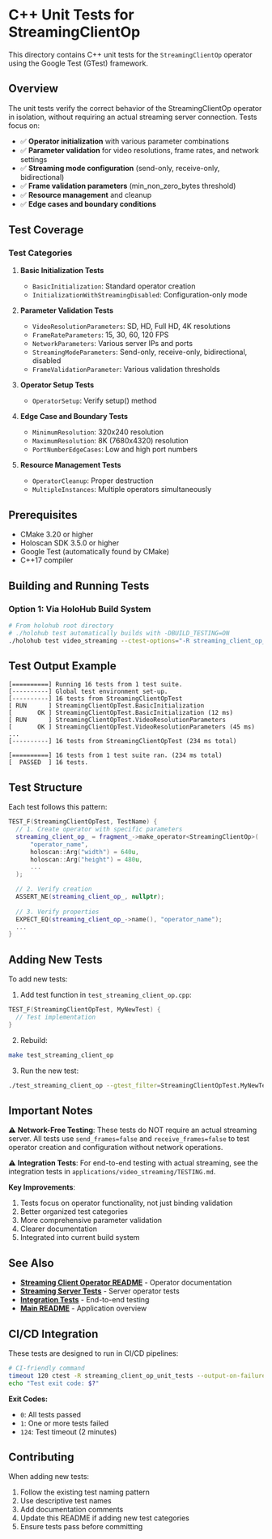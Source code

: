 # C++ Unit Tests for StreamingClientOp

This directory contains C++ unit tests for the `StreamingClientOp` operator using the Google Test (GTest) framework.

## Overview

The unit tests verify the correct behavior of the StreamingClientOp operator in isolation, without requiring an actual streaming server connection. Tests focus on:

- ✅ **Operator initialization** with various parameter combinations
- ✅ **Parameter validation** for video resolutions, frame rates, and network settings
- ✅ **Streaming mode configuration** (send-only, receive-only, bidirectional)
- ✅ **Frame validation parameters** (min_non_zero_bytes threshold)
- ✅ **Resource management** and cleanup
- ✅ **Edge cases and boundary conditions**

## Test Coverage

### Test Categories

1. **Basic Initialization Tests**
   - `BasicInitialization`: Standard operator creation
   - `InitializationWithStreamingDisabled`: Configuration-only mode

2. **Parameter Validation Tests**
   - `VideoResolutionParameters`: SD, HD, Full HD, 4K resolutions
   - `FrameRateParameters`: 15, 30, 60, 120 FPS
   - `NetworkParameters`: Various server IPs and ports
   - `StreamingModeParameters`: Send-only, receive-only, bidirectional, disabled
   - `FrameValidationParameter`: Various validation thresholds

3. **Operator Setup Tests**
   - `OperatorSetup`: Verify setup() method

4. **Edge Case and Boundary Tests**
   - `MinimumResolution`: 320x240 resolution
   - `MaximumResolution`: 8K (7680x4320) resolution
   - `PortNumberEdgeCases`: Low and high port numbers

5. **Resource Management Tests**
   - `OperatorCleanup`: Proper destruction
   - `MultipleInstances`: Multiple operators simultaneously

## Prerequisites

- CMake 3.20 or higher
- Holoscan SDK 3.5.0 or higher
- Google Test (automatically found by CMake)
- C++17 compiler

## Building and Running Tests

### Option 1: Via HoloHub Build System

```bash
# From holohub root directory
# ./holohub test automatically builds with -DBUILD_TESTING=ON
./holohub test video_streaming --ctest-options="-R streaming_client_op_unit_tests -V"
```

## Test Output Example

```
[==========] Running 16 tests from 1 test suite.
[----------] Global test environment set-up.
[----------] 16 tests from StreamingClientOpTest
[ RUN      ] StreamingClientOpTest.BasicInitialization
[       OK ] StreamingClientOpTest.BasicInitialization (12 ms)
[ RUN      ] StreamingClientOpTest.VideoResolutionParameters
[       OK ] StreamingClientOpTest.VideoResolutionParameters (45 ms)
...
[----------] 16 tests from StreamingClientOpTest (234 ms total)

[==========] 16 tests from 1 test suite ran. (234 ms total)
[  PASSED  ] 16 tests.
```

## Test Structure

Each test follows this pattern:

```cpp
TEST_F(StreamingClientOpTest, TestName) {
  // 1. Create operator with specific parameters
  streaming_client_op_ = fragment_->make_operator<StreamingClientOp>(
      "operator_name",
      holoscan::Arg("width") = 640u,
      holoscan::Arg("height") = 480u,
      ...
  );

  // 2. Verify creation
  ASSERT_NE(streaming_client_op_, nullptr);
  
  // 3. Verify properties
  EXPECT_EQ(streaming_client_op_->name(), "operator_name");
  ...
}
```

## Adding New Tests

To add new tests:

1. Add test function in `test_streaming_client_op.cpp`:
```cpp
TEST_F(StreamingClientOpTest, MyNewTest) {
  // Test implementation
}
```

2. Rebuild:
```bash
make test_streaming_client_op
```

3. Run the new test:
```bash
./test_streaming_client_op --gtest_filter=StreamingClientOpTest.MyNewTest
```

## Important Notes

⚠️ **Network-Free Testing**: These tests do NOT require an actual streaming server. All tests use `send_frames=false` and `receive_frames=false` to test operator creation and configuration without network operations.

⚠️ **Integration Tests**: For end-to-end testing with actual streaming, see the integration tests in `applications/video_streaming/TESTING.md`.


**Key Improvements**:
1. Tests focus on operator functionality, not just binding validation
2. Better organized test categories
3. More comprehensive parameter validation
4. Clearer documentation
5. Integrated into current build system

## See Also

- **[Streaming Client Operator README](../README.md)** - Operator documentation
- **[Streaming Server Tests](../../streaming_server_enhanced/tests/README.md)** - Server operator tests  
- **[Integration Tests](../../../../applications/video_streaming/TESTING.md)** - End-to-end testing
- **[Main README](../../../../applications/video_streaming/README.md)** - Application overview

## CI/CD Integration

These tests are designed to run in CI/CD pipelines:

```bash
# CI-friendly command
timeout 120 ctest -R streaming_client_op_unit_tests --output-on-failure
echo "Test exit code: $?"
```

**Exit Codes:**
- `0`: All tests passed
- `1`: One or more tests failed
- `124`: Test timeout (2 minutes)

## Contributing

When adding new tests:
1. Follow the existing test naming pattern
2. Use descriptive test names
3. Add documentation comments
4. Update this README if adding new test categories
5. Ensure tests pass before committing

